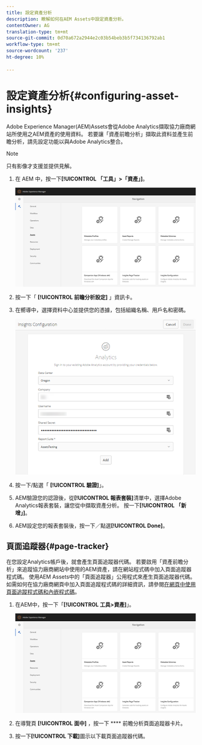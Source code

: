 ```yaml
---
title: 設定資產分析
description: 瞭解如何在AEM Assets中設定資產分析。
contentOwner: AG
translation-type: tm+mt
source-git-commit: 0d70a672a2944e2c03b54beb3b5f734136792ab1
workflow-type: tm+mt
source-wordcount: '237'
ht-degree: 10%

---
```



# 設定資產分析{#configuring-asset-insights}

Adobe Experience Manager(AEM)Assets會從Adobe Analytics擷取協力廠商網站所使用之AEM資產的使用資料。 若要讓「資產前瞻分析」擷取此資料並產生前瞻分析，請先設定功能以與Adobe Analytics整合。

>[!NOTE]
>
>只有影像才支援並提供見解。

1. 在 AEM 中，按一下&#x200B;**[!UICONTROL 「工具」>「資產」]**。

   ![chlimage_1-210](assets/chlimage_1-210.png)

1. 按一下「 **[!UICONTROL 前瞻分析設定]** 」資訊卡。
1. 在嚮導中，選擇資料中心並提供您的憑據，包括組織名稱、用戶名和密碼。

   ![chlimage_1-211](assets/insights_config2.png)

1. 按一下/點選「 **[!UICONTROL 驗證]**」。
1. AEM驗證您的認證後，從&#x200B;**[!UICONTROL 報表套裝]**&#x200B;清單中，選擇Adobe Analytics報表套裝，讓您從中擷取資產分析。 按一下&#x200B;**[!UICONTROL 「新增」]**。
1. AEM設定您的報表套裝後，按一下／點選&#x200B;**[!UICONTROL Done]**。

## 頁面追蹤器{#page-tracker}

在您設定Analytics帳戶後，就會產生頁面追蹤器代碼。 若要啟用「資產前瞻分析」來追蹤協力廠商網站中使用的AEM資產，請在網站程式碼中加入頁面追蹤器程式碼。 使用AEM Assets中的「頁面追蹤器」公用程式來產生頁面追蹤器代碼。 如需如何在協力廠商網頁中加入頁面追蹤程式碼的詳細資訊，請參閱[在網頁中使用頁面追蹤程式碼和內嵌程式碼](touch-ui-using-page-tracker.md)。

1. 在AEM中，按一下「**[!UICONTROL 工具>資產]**」。

   ![chlimage_1-214](assets/chlimage_1-214.png)

1. 在導覽頁 **[!UICONTROL 面中]** ，按一下 **** 前瞻分析頁面追蹤器卡片。
1. 按一下&#x200B;**[!UICONTROL 下載]**&#x200B;圖示以下載頁面追蹤器代碼。